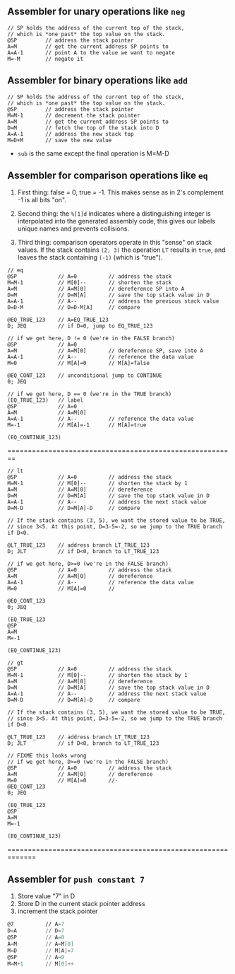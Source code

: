 


## Assembler for unary operations like `neg`

```
// SP holds the address of the current top of the stack,
// which is *one past* the top value on the stack.
@SP         // address the stack pointer
A=M         // get the current address SP points to
A=A-1       // point A to the value we want to negate
M=-M        // negate it
```

## Assembler for binary operations like `add`

```
// SP holds the address of the current top of the stack,
// which is *one past* the top value on the stack.
@SP         // address the stack pointer
M=M-1       // decrement the stack pointer
A=M         // get the current address SP points to
D=M         // fetch the top of the stack into D
A=A-1       // address the new stack top
M=D+M       // save the new value
```

* `sub` is the same except the final operation is M=M-D

## Assembler for comparison operations like `eq`

1. First thing: false = 0, true = -1. This makes sense as in 2's complement -1
   is all bits "on".

2. Second thing: the `%[1]d` indicates where a distinguishing integer is
   interpolated into the generated assembly code, this gives our labels unique
   names and prevents collisions.

3. Third thing: comparison operators operate in this "sense" on stack values.
   If the stack contains `(2, 3)` the operation `LT` results in `true`, and
   leaves the stack containing `(-1)` (which is "true").

```
// eq
@SP             // A=0          // address the stack
M=M-1           // M[0]--       // shorten the stack
A=M             // A=M[0]       // dereference SP into A
D=M             // D=M[A]       // save the top stack value in D
A=A-1           // A--          // address the previous stack value
D=D-M           // D=D-M[A]     // compare

@EQ_TRUE_123    // A=EQ_TRUE_123
D; JEQ          // if D=0, jump to EQ_TRUE_123

// if we get here, D != 0 (we're in the FALSE branch)
@SP             // A=0
A=M             // A=M[0]       // dereference SP, save into A
A=A-1           // A--          // reference the data value
M=0             // M[A]=0       // M[A]=false

@EQ_CONT_123    // unconditional jump to CONTINUE
0; JEQ

// if we get here, D == 0 (we're in the TRUE branch)
(EQ_TRUE_123)   // label
@SP             // A=0
A=M             // A=M[0]
A=A-1           // A--          // reference the data value
M=-1            // M[A]=-1      // M[A]=true

(EQ_CONTINUE_123)
```

========================================================

```
// lt
@SP             // A=0          // address the stack
M=M-1           // M[0]--       // shorten the stack by 1
A=M             // A=M[0]       // dereference
D=M             // D=M[A]       // save the top stack value in D
A=A-1           // A--          // address the next stack value
D=M-D           // D=M[A]-D     // compare

// If the stack contains (3, 5), we want the stored value to be TRUE,
// since 3<5. At this point, D=3-5=-2, so we jump to the TRUE branch if D<0.

@LT_TRUE_123    // address branch LT_TRUE_123
D; JLT          // if D<0, branch to LT_TRUE_123

// if we get here, D>=0 (we're in the FALSE branch)
@SP             // A=0          // address the stack
A=M             // A=M[0]       // dereference
A=A-1           // A--          // reference the data value
M=0             // M[A]=0       // 

@EQ_CONT_123
0; JEQ

(EQ_TRUE_123
@SP
A=M
M=-1

(EQ_CONTINUE_123)
```


```
// gt
@SP             // A=0          // address the stack
M=M-1           // M[0]--       // shorten the stack by 1
A=M             // A=M[0]       // dereference
D=M             // D=M[A]       // save the top stack value in D
A=A-1           // A--          // address the next stack value
D=M-D           // D=M[A]-D     // compare

// If the stack contains (3, 5), we want the stored value to be TRUE,
// since 3<5. At this point, D=3-5=-2, so we jump to the TRUE branch if D<0.

@LT_TRUE_123    // address branch LT_TRUE_123
D; JLT          // if D<0, branch to LT_TRUE_123

// FIXME this looks wrong
// if we get here, D>=0 (we're in the FALSE branch)
@SP             // A=0          // address the stack
A=M             // A=M[0]       // dereference
M=0             // M[A]=0       //-
@EQ_CONT_123
0; JEQ

(EQ_TRUE_123
@SP
A=M
M=-1

(EQ_CONTINUE_123)
```


=============================================================

## Assembler for `push constant 7`

1. Store value "7" in D
2. Store D in the current stack pointer address
3. increment the stack pointer

```asm
@7          // A=7
D=A         // D=7
@SP         // A=0
A=M         // A=M[0]
M=D         // M[A]=7
@SP         // A=0
M=M+1       // M[0]++
```

